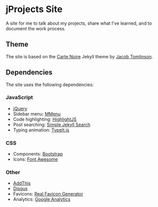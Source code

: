 # jProjects Site

A site for me to talk about my projects, share what I've learned, and to document the work process.

## Theme

The site is based on the [Carte Noire](https://github.com/jacobtomlinson/carte-noire) Jekyll theme by [Jacob Tomlinson](https://twitter.com/_jacobtomlinson).

## Dependencies

The site uses the following dependencies:

### JavaScript

* [jQuery](http://jquery.com/)
* Sidebar menu: [MMenu](http://mmenu.frebsite.nl/)
* Code highlighting: [HighlightJS](https://highlightjs.org/)
* Post searching: [Simple Jekyll Search](https://github.com/christian-fei/Simple-Jekyll-Search)
* Typing animation: [TypeIt.js](https://typeitjs.com/)

### CSS

* Components: [Bootstrap](http://getbootstrap.com/)
* Icons: [Font Awesome](http://fortawesome.github.io/Font-Awesome/)

### Other

* [AddThis](http://www.addthis.com/)
* [Disqus](https://disqus.com/)
* Favicons: [Real Favicon Generator](http://realfavicongenerator.net/)
* Analytics: [Google Analytics](http://www.google.com/analytics/)

